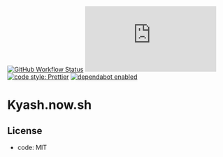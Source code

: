 [![GitHub Workflow Status](https://img.shields.io/github/workflow/status/nzws/kyash.now.sh/Node%20CI?style=for-the-badge)](https://github.com/nzws/kyash.now.sh/actions)
[![GitHub](https://img.shields.io/github/license/nzws/kyash.now.sh?style=for-the-badge)](#license)
[![code style: Prettier](https://img.shields.io/badge/code_style-prettier-ff69b4.svg?style=for-the-badge&logo=prettier)](https://prettier.io/)
[![dependabot enabled](https://img.shields.io/badge/dependabot-enabled-0366D6.svg?style=for-the-badge&logo=dependabot)](https://github.com/nzws/kyash.now.sh/pulls?utf8=%E2%9C%93&q=is%3Apr+label%3Adependencies+)

# Kyash.now.sh

## License

- code: MIT
